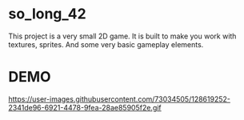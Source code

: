# so_long_42
This project is a very small 2D game. It is built to make you work with
textures, sprites. And some very basic gameplay elements.

# DEMO
https://user-images.githubusercontent.com/73034505/128619252-2341de96-6921-4478-9fea-28ae85905f2e.gif

